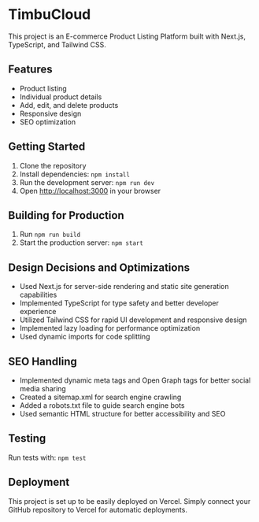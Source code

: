 # TimbuCloud

This project is an E-commerce Product Listing Platform built with Next.js, TypeScript, and Tailwind CSS.

## Features

- Product listing
- Individual product details
- Add, edit, and delete products
- Responsive design
- SEO optimization

## Getting Started

1. Clone the repository
2. Install dependencies: `npm install`
3. Run the development server: `npm run dev`
4. Open [http://localhost:3000](http://localhost:3000) in your browser

## Building for Production

1. Run `npm run build`
2. Start the production server: `npm start`

## Design Decisions and Optimizations

- Used Next.js for server-side rendering and static site generation capabilities
- Implemented TypeScript for type safety and better developer experience
- Utilized Tailwind CSS for rapid UI development and responsive design
- Implemented lazy loading for performance optimization
- Used dynamic imports for code splitting

## SEO Handling

- Implemented dynamic meta tags and Open Graph tags for better social media sharing
- Created a sitemap.xml for search engine crawling
- Added a robots.txt file to guide search engine bots
- Used semantic HTML structure for better accessibility and SEO

## Testing

Run tests with: `npm test`

## Deployment

This project is set up to be easily deployed on Vercel. Simply connect your GitHub repository to Vercel for automatic deployments.
